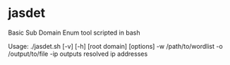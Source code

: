 # jasdet
 Basic Sub Domain Enum tool scripted in bash

Usage: ./jasdet.sh [-v] [-h] [root domain] [options]
        -w /path/to/wordlist
        -o /output/to/file
        -ip outputs resolved ip addresses

